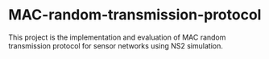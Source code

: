 # MAC-random-transmission-protocol
This project is the implementation and evaluation of MAC random transmission protocol for sensor networks using NS2 simulation.
